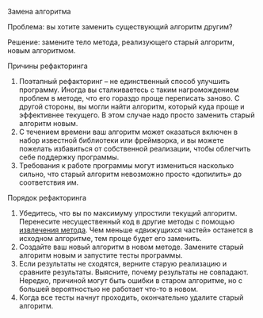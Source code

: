 Замена алгоритма

Проблема: вы хотите заменить существующий алгоритм другим?

Решение: замените тело метода, реализующего старый алгоритм, новым алгоритмом.

Причины рефакторинга

1. Поэтапный рефакторинг – не единственный способ улучшить программу. Иногда вы сталкиваетесь с таким нагромождением проблем в методе, что его гораздо проще переписать заново. С другой стороны, вы могли найти алгоритм, который куда проще и эффективнее текущего. В этом случае надо просто заменить старый алгоритм новым.
2. С течением времени ваш алгоритм может оказаться включен в набор известной библиотеки или фреймворка, и вы можете пожелать избавиться от собственной реализации, чтобы облегчить себе поддержку программы.
3. Требования к работе программы могут измениться насколько сильно, что старый алгоритм невозможно просто «допилить» до соответствия им.

Порядок рефакторинга

1. Убедитесь, что вы по максимуму упростили текущий алгоритм. Перенесите несущественный код в другие методы с помощью <a href="https://github.com/helenasilkina/refactoring/blob/master/Extract_Method%20(Извлечение%20метода).md">извлечения метода</a>. Чем меньше «движущихся частей» останется в исходном алгоритме, тем проще будет его заменить.
2. Создайте ваш новый алгоритм в новом методе. Замените старый алгоритм новым и запустите тесты программы.
3. Если результаты не сходятся, верните старую реализацию и сравните результаты. Выясните, почему результаты не совпадают. Нередко, причиной могут быть ошибки в старом алгоритме, но с большей вероятностью не работает что-то в новом.
4. Когда все тесты начнут проходить, окончательно удалите старый алгоритм.

